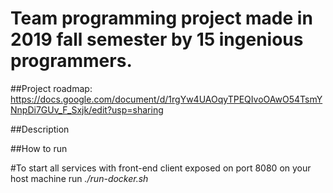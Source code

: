 # Team programming project made in 2019 fall semester by 15 ingenious programmers.

##Project roadmap:
https://docs.google.com/document/d/1rgYw4UAOqyTPEQIvoOAwO54TsmYNnpDi7GUv_F_Sxjk/edit?usp=sharing

##Description



##How to run

#To start all services with front-end client exposed on port 8080 on your host machine run
*./run-docker.sh*